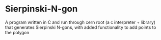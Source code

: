 # Sierpinski-N-gon
A program written in C and run through cern root (a c interpreter + library) that generates Sierpinski N-gons, with added functionality to add points to the polygon
